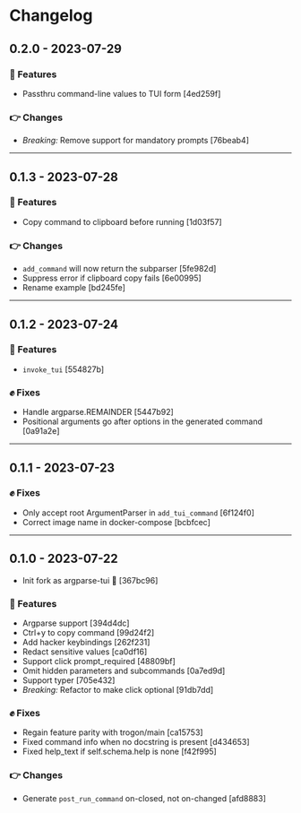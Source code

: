 # Changelog

## 0.2.0 - 2023-07-29

### :clap: Features

- Passthru command-line values to TUI form [4ed259f]

### :point_right: Changes

- *Breaking:* Remove support for mandatory prompts [76beab4]

---

## 0.1.3 - 2023-07-28

### :clap: Features

- Copy command to clipboard before running [1d03f57]

### :point_right: Changes

- `add_command` will now return the subparser [5fe982d]
- Suppress error if clipboard copy fails [6e00995]
- Rename example [bd245fe]

---

## 0.1.2 - 2023-07-24

### :clap: Features

- `invoke_tui` [554827b]

### :fist: Fixes

- Handle argparse.REMAINDER [5447b92]
- Positional arguments go after options in the generated command [0a91a2e]

---

## 0.1.1 - 2023-07-23

### :fist: Fixes

- Only accept root ArgumentParser in `add_tui_command` [6f124f0]
- Correct image name in docker-compose [bcbfcec]

---

## 0.1.0 - 2023-07-22

- Init fork as argparse-tui :rocket: [367bc96]

### :clap: Features

- Argparse support [394d4dc]
- Ctrl+y to copy command [99d24f2]
- Add hacker keybindings [262f231]
- Redact sensitive values [ca0df16]
- Support click prompt_required [48809bf]
- Omit hidden parameters and subcommands [0a7ed9d]
- Support typer [705e432]
- *Breaking:* Refactor to make click optional [91db7dd]

### :fist: Fixes

- Regain feature parity with trogon/main [ca15753]
- Fixed command info when no docstring is present [d434653]
- Fixed help_text if self.schema.help is none [f42f995]

### :point_right: Changes

- Generate `post_run_command` on-closed, not on-changed [afd8883]
